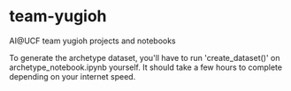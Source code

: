 # team-yugioh
AI@UCF team yugioh projects and notebooks

To generate the archetype dataset, you'll have to run 'create_dataset()' on archetype_notebook.ipynb yourself. It should take a few hours to complete depending on your internet speed.
